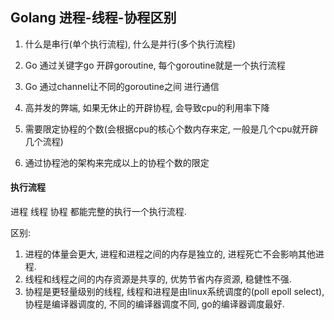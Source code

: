 ## Golang 进程-线程-协程区别

1. 什么是串行(单个执行流程), 什么是并行(多个执行流程)

2. Go 通过关键字go 开辟goroutine, 每个goroutine就是一个执行流程

3. Go 通过channel让不同的goroutine之间 进行通信

4. 高并发的弊端, 如果无休止的开辟协程, 会导致cpu的利用率下降

5. 需要限定协程的个数(会根据cpu的核心个数内存来定, 一般是几个cpu就开辟几个流程)

6. 通过协程池的架构来完成以上的协程个数的限定


#### 执行流程

进程 线程 协程 都能完整的执行一个执行流程.

区别:
1. 进程的体量会更大, 进程和进程之间的内存是独立的, 进程死亡不会影响其他进程.
2. 线程和线程之间的内存资源是共享的, 优势节省内存资源, 稳健性不强.
3. 协程是更轻量级别的线程, 线程和进程是由linux系统调度的(poll epoll select), 协程是编译器调度的, 不同的编译器调度不同, go的编译器调度最好.

